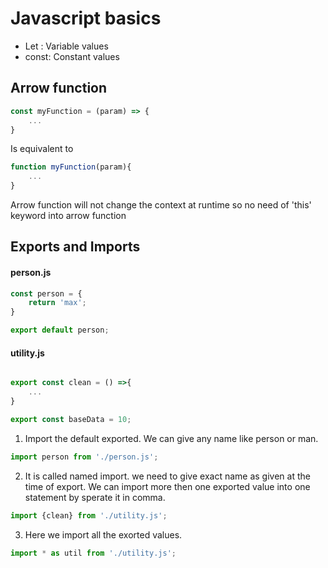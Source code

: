 # Javascript basics

- Let : Variable values
- const: Constant values

## Arrow function

```javascript
const myFunction = (param) => {
    ...
}
```
Is equivalent to 

```javascript
function myFunction(param){
    ...
}
```

Arrow function will not change the context at runtime so no need of 'this' keyword into arrow function

## Exports and Imports

#### person.js

```javascript
const person = {
    return 'max';
}

export default person;
```

#### utility.js

```javascript

export const clean = () =>{
    ...
}

export const baseData = 10;

```


1. Import the default exported. We can give any name like person or man.

```javascript
import person from './person.js';
```

2. It is called named import. we need to give exact name as given at the time of export. We can import more then one exported value into one statement by sperate it in comma.

```javascript
import {clean} from './utility.js';
```
3. Here we import all the exorted values.

```javascript
import * as util from './utility.js';
```
